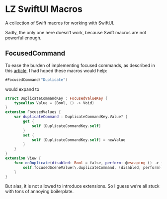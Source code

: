# LZ SwiftUI Macros

A collection of Swift macros for working with SwiftUI.

Sadly, the only one here doesn’t work, because Swift macros are not powerful enough.

## FocusedCommand

To ease the burden of implementing focused commands, as described in this
[article](https://jetforme.org/2024/02/SwiftUI-Menu-Commands/), I had hoped
these macros would help:

```swift
#FocusedCommand("Duplicate")
```

would expand to

```swift
struct DuplicateCommandKey : FocusedValueKey {
    typealias Value = (Bool, () -> Void)
}
extension FocusedValues {
    var duplicateCommand : DuplicateCommandKey.Value? {
        get {
            self [DuplicateCommandKey.self]
        }
        set {
            self [DuplicateCommandKey.self] = newValue
        }
    }
}
extension View {
    func onDuplicate(disabled: Bool = false, perform: @escaping () -> ()) -> some View {
        self.focusedSceneValue(\.duplicateCommand, (disabled, perform))
    }
}
```

But alas, it is not allowed to introduce extensions. So I guess we’re all stuck
with tons of annoying boilerplate.
